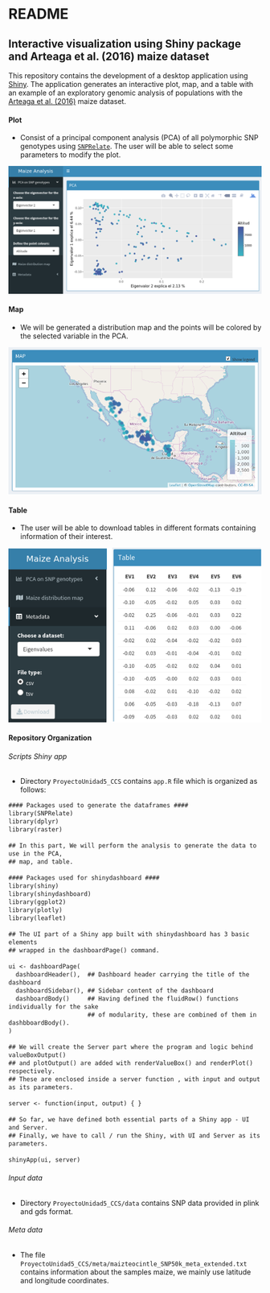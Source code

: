 # README

## Interactive visualization using Shiny package and Arteaga et al. (2016) maize dataset

This repository contains the development of a desktop application using [Shiny](https://shiny.rstudio.com/). The application generates an interactive plot, map, and a table with an example of an exploratory genomic analysis of populations with the [Arteaga et al. (2016)](https://www.sciencedirect.com/science/article/pii/S2213596015300714?via%3Dihub) maize dataset.


#### Plot

- Consist of a principal component analysis (PCA) of all polymorphic SNP genotypes using [`SNPRelate`](https://bioconductor.org/packages/release/bioc/html/SNPRelate.html). The user will be able to select some parameters to modify the plot.

![PCA_example.png](PCA_example.png)

#### Map

- We will be generated a distribution map and the points will be colored by the selected variable in the PCA.

![Map_example.png](Map_example.png)

#### Table

- The user will be able to download tables in different formats containing information of their interest.


![Table_example.png](Table_example.png)


#### Repository Organization

###### Scripts Shiny app
- Directory `ProyectoUnidad5_CCS` contains `app.R` file which is organized as follows:

```
#### Packages used to generate the dataframes ####
library(SNPRelate)
library(dplyr)
library(raster)

## In this part, We will perform the analysis to generate the data to use in the PCA,
## map, and table.

#### Packages used for shinydashboard ####
library(shiny)
library(shinydashboard)
library(ggplot2)
library(plotly)
library(leaflet)

## The UI part of a Shiny app built with shinydashboard has 3 basic elements
## wrapped in the dashboardPage() command.

ui <- dashboardPage(
  dashboardHeader(),  ## Dashboard header carrying the title of the dashboard
  dashboardSidebar(), ## Sidebar content of the dashboard
  dashboardBody()     ## Having defined the fluidRow() functions individually for the sake
                      ## of modularity, these are combined of them in dashbboardBody().
)

## We will create the Server part where the program and logic behind valueBoxOutput()
## and plotOutput() are added with renderValueBox() and renderPlot() respectively.
## These are enclosed inside a server function , with input and output as its parameters.

server <- function(input, output) { }

## So far, we have defined both essential parts of a Shiny app - UI and Server.
## Finally, we have to call / run the Shiny, with UI and Server as its parameters.

shinyApp(ui, server)
```
###### Input data
- Directory `ProyectoUnidad5_CCS/data` contains SNP data provided in plink and gds format.

###### Meta data
- The file `ProyectoUnidad5_CCS/meta/maizteocintle_SNP50k_meta_extended.txt` contains information about the samples maize, we mainly use latitude and longitude coordinates.
